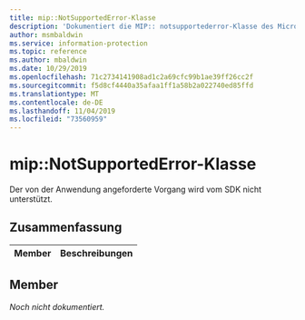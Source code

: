 ```yaml
---
title: mip::NotSupportedError-Klasse
description: 'Dokumentiert die MIP:: notsupportederror-Klasse des Microsoft Information Protection (MIP) SDK.'
author: msmbaldwin
ms.service: information-protection
ms.topic: reference
ms.author: mbaldwin
ms.date: 10/29/2019
ms.openlocfilehash: 71c2734141908ad1c2a69cfc99b1ae39ff26cc2f
ms.sourcegitcommit: f5d8cf4440a35afaa1ff1a58b2a022740ed85ffd
ms.translationtype: MT
ms.contentlocale: de-DE
ms.lasthandoff: 11/04/2019
ms.locfileid: "73560959"
---
```

# <a name="class-mipnotsupportederror"></a>mip::NotSupportedError-Klasse 
Der von der Anwendung angeforderte Vorgang wird vom SDK nicht unterstützt.
  
## <a name="summary"></a>Zusammenfassung
 Member                        | Beschreibungen                                
--------------------------------|---------------------------------------------
  
## <a name="members"></a>Member
_Noch nicht dokumentiert._
